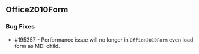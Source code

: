 ## Office2010Form

### Bug Fixes

* \#195357 - Performance issue will no longer in `Office2010Form` even  load form as MDI child.